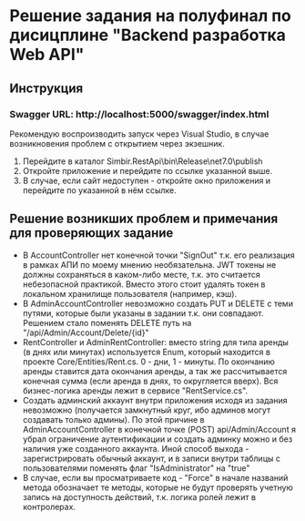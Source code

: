 # Решение задания на полуфинал по дисицплине "Backend разработка Web API"
## Инструкция
### Swagger URL: http://localhost:5000/swagger/index.html
Рекомендую воспроизводить запуск через Visual Studio, в случае возникновения проблем с открытием через экзешник.

1. Перейдите в каталог Simbir.RestApi\bin\Release\net7.0\publish
2. Откройте приложение и перейдите по ссылке указанной выше.
3. В случае, если сайт недоступен - откройте окно приложения и перейдите по указанной в нём ссылке.


## Решение возникших проблем и примечания для проверяющих задание
- В AccountController нет конечной точки "SignOut" т.к. его реализация в рамках АПИ по моему мнению необязательна. JWT токены не должны сохраняться в каком-либо месте, т.к. это считается небезопасной практикой. Вместо этого стоит удалять токен в локальном хранилище пользователя (например, кэш). 
- В AdminAccountController невозможно создать PUT и DELETE с теми путями, которые были указаны в задании т.к. они совпадают. Решением стало поменять DELETE путь на "/api/Admin/Account/Delete/{id}"
- RentController и AdminRentController: вместо string для типа аренды (в днях или минутах) используется Enum, который находится в проекте Core/Entities/Rent.cs. 0 - дни, 1 - минуты. По окончанию аренды ставится дата окончания аренды, а так же рассчитывается конечная сумма (если аренда в днях, то округляется вверх). Вся бизнес-логика аренды лежит в сервисе "RentService.cs".
- Создать админский аккаунт внутри приложения исходя из задания невозможно (получается замкнутный круг, ибо админов могут создавать только админы). По этой причине в AdminAccountController в конечной точке (POST) api/Admin/Account я убрал ограничение аутентификации и создать админку можно и без наличия уже созданного аккаунта. Иной способ выхода - зарегистрировать обычный аккаунт, и в записи внутри таблицы с пользователями поменять флаг "IsAdministrator" на "true"
- В случае, если вы просматриваете код - "Force" в начале названий метода обозначает те методы, которые не будут проверять учетную запись на доступность действий, т.к. логика ролей лежит в контролерах. 
